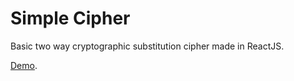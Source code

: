 # Simple Cipher

Basic two way cryptographic substitution cipher made in ReactJS.

[Demo](https://harisrahman.github.io/cipher/).
